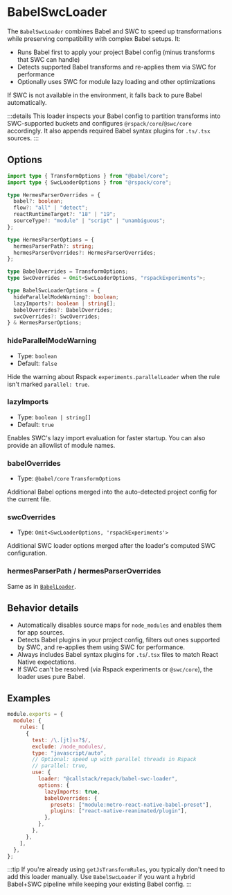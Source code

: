 # BabelSwcLoader

The `BabelSwcLoader` combines Babel and SWC to speed up transformations while preserving compatibility with complex Babel setups. It:

- Runs Babel first to apply your project Babel config (minus transforms that SWC can handle)
- Detects supported Babel transforms and re-applies them via SWC for performance
- Optionally uses SWC for module lazy loading and other optimizations

If SWC is not available in the environment, it falls back to pure Babel automatically.

:::details
This loader inspects your Babel config to partition transforms into SWC-supported buckets and configures `@rspack/core`/`@swc/core` accordingly. It also appends required Babel syntax plugins for `.ts/.tsx` sources.
:::

## Options

```ts
import type { TransformOptions } from "@babel/core";
import type { SwcLoaderOptions } from "@rspack/core";

type HermesParserOverrides = {
  babel?: boolean;
  flow?: "all" | "detect";
  reactRuntimeTarget?: "18" | "19";
  sourceType?: "module" | "script" | "unambiguous";
};

type HermesParserOptions = {
  hermesParserPath?: string;
  hermesParserOverrides?: HermesParserOverrides;
};

type BabelOverrides = TransformOptions;
type SwcOverrides = Omit<SwcLoaderOptions, "rspackExperiments">;

type BabelSwcLoaderOptions = {
  hideParallelModeWarning?: boolean;
  lazyImports?: boolean | string[];
  babelOverrides?: BabelOverrides;
  swcOverrides?: SwcOverrides;
} & HermesParserOptions;
```

### hideParallelModeWarning

- Type: `boolean`
- Default: `false`

Hide the warning about Rspack `experiments.parallelLoader` when the rule isn't marked `parallel: true`.

### lazyImports

- Type: `boolean | string[]`
- Default: `true`

Enables SWC's lazy import evaluation for faster startup. You can also provide an allowlist of module names.

### babelOverrides

- Type: `@babel/core` `TransformOptions`

Additional Babel options merged into the auto-detected project config for the current file.

### swcOverrides

- Type: `Omit<SwcLoaderOptions, 'rspackExperiments'>`

Additional SWC loader options merged after the loader's computed SWC configuration.

### hermesParserPath / hermesParserOverrides

Same as in [`BabelLoader`](/api/loaders/babel-loader#options).

## Behavior details

- Automatically disables source maps for `node_modules` and enables them for app sources.
- Detects Babel plugins in your project config, filters out ones supported by SWC, and re-applies them using SWC for performance.
- Always includes Babel syntax plugins for `.ts`/`.tsx` files to match React Native expectations.
- If SWC can't be resolved (via Rspack experiments or `@swc/core`), the loader uses pure Babel.

## Examples

```js title=rspack.config.cjs
module.exports = {
  module: {
    rules: [
      {
        test: /\.[jt]sx?$/,
        exclude: /node_modules/,
        type: "javascript/auto",
        // Optional: speed up with parallel threads in Rspack
        // parallel: true,
        use: {
          loader: "@callstack/repack/babel-swc-loader",
          options: {
            lazyImports: true,
            babelOverrides: {
              presets: ["module:metro-react-native-babel-preset"],
              plugins: ["react-native-reanimated/plugin"],
            },
          },
        },
      },
    ],
  },
};
```

:::tip
If you're already using `getJsTransformRules`, you typically don't need to add this loader manually. Use `BabelSwcLoader` if you want a hybrid Babel+SWC pipeline while keeping your existing Babel config.
:::

